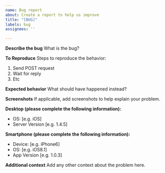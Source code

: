 ```yaml
---
name: Bug report
about: Create a report to help us improve
title: "[BUG]"
labels: bug
assignees: ''

---
```


**Describe the bug**
What is the bug?

**To Reproduce**
Steps to reproduce the behavior:
1. Send POST request
2. Wait for reply
3. Etc

**Expected behavior**
What should have happened instead?

**Screenshots**
If applicable, add screenshots to help explain your problem.

**Desktop (please complete the following information):**
 - OS: [e.g. iOS]
 - Server Version [e.g. 1.4.5]

**Smartphone (please complete the following information):**
 - Device: [e.g. iPhone6]
 - OS: [e.g. iOS8.1]
 - App Version [e.g. 1.0.3]

**Additional context**
Add any other context about the problem here.
